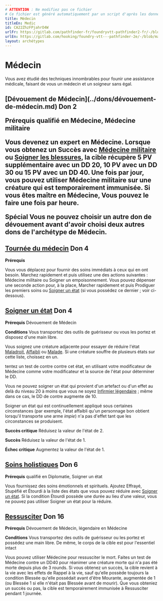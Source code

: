 ```yaml
---
# ATTENTION : Ne modifiez pas ce fichier
# Ce fichier est généré automatiquement par un script d'après les données du module Foundry VTT officiel et de sa traduction
title: Médecin
titleEn: Medic
id: CA22ZhzFPjahrO4W
urlFr: https://gitlab.com/pathfinder-fr/foundryvtt-pathfinder2-fr/-/blob/master/data/archetypes/CA22ZhzFPjahrO4W.htm
urlEn: https://gitlab.com/hooking/foundry-vtt---pathfinder-2e/-/blob/master/packs/data/archetypes.db/medic.json
layout: archétypes
---
```

# Médecin

Vous avez étudié des techniques innombrables pour founir une assistance médicale, faisant de vous un médecin et un soigneur sans égal.

<h2 style="text-align: left;">[Dévouement de Médecin](../dons/dévouement-de-médecin.md) Don 2

**Prérequis** qualifié en Médecine, Médecine militaire

Vous devenez un expert en Médecine. Lorsque vous obtenez un Succès avec [Médecine militaire](../dons/médecine-militaire.md) ou [Soigner les blessures](../actions/soigner-les-blessures.md), la cible récupère 5 PV supplémentaire avec un DD 20, 10 PV avec un DD 30 ou 15 PV avec un DD 40. Une fois par jour, vous pouvez utiliser Médecine militaire sur une créature qui est temporairement immunisée. Si vous êtes maître en Médecine, Vous pouvez le faire une fois par heure.

**Spécial** Vous ne pouvez choisir un autre don de dévouement avant d'avoir choisi deux autres dons de l'archétype de Médecin.

## [Tournée du médecin](../dons/tournée-du-médecin.md) Don 4

**Prérequis** 

Vous vous déplacez pour fournir des soins immédiats à ceux qui en ont besoin. <a class="entity-link" data-pack="pf2e.actionspf2e" data-id="Bcxarzksqt9ezrs6" draggable="true">Marchez rapidement</a> et puis utilisez une des actions suivantes : <a class="entity-link" data-pack="pf2e.feats-srd" data-id="wYerMk6F1RZb0Fwt" draggable="true">Médecine militaire</a> ou <a class="entity-link" data-pack="pf2e.actionspf2e" data-id="KjoCEEmPGTeFE4hh" draggable="true">Soigner un empoisonnement</a>. Vous pouvez dépenser une seconde action pour, à la place, Marcher rapidement et puis <a class="entity-link" data-pack="pf2e.actionspf2e" data-id="MHLuKy4nQO2Z4Am1" draggable="true">Prodiguer les premiers soins</a> ou [Soigner un état](../dons/soigner-un-état.md) (si vous possédez ce dernier ; voir ci-dessous).

## [Soigner un état](../dons/soigner-un-état.md) Don 4

**Prérequis** Dévouement de Médecin

**Conditions** Vous transportez des outils de guérisseur ou vous les portez et disposez d'une main libre.

Vous soignez une créature adjacente pour essayer de réduire l'état [Maladroit](../conditions/maladroit.md), [Affaibli](../conditions/affaibli.md) ou [Malade](../conditions/malade.md). Si une créature souffre de plusieurs états sur cette liste, choissez en un.

tentez un test de contre contre cet état, en utilisant votre modificateur de Médecine comme votre modificateur et la source de l'état pour déterminer le DD.

Vous ne pouvez soigner un état qui provient d'un artefact ou d'un effet au delà du niveau 20 à moins que vous ne soyez [Infirmier légendaire](../dons/infirmier-légendaire.md) ; même dans ce cas, le DD de contre augmente de 10.

Soigner un état qui est continuellement appliqué sous certaines circonstances (par exemple, l'état affaibli qu'un personnage bon obtient lorsqu'il transporte une arme *impie*) n'a pas d'effet tant que les circonstances se produisent.

**Succès critique** Réduisez la valeur de l'état de 2.

**Succès** Réduisez la valeur de l'état de 1.

**Échec critique** Augmentez la valeur de l'état de 1.

## [Soins holistiques](../dons/soins-holistiques.md) Don 6

**Prérequis** qualifié en Diplomatie, Soigner un état

Vous fournissez des soins émotionnels et spirituels. Ajoutez <a class="entity-link" data-pack="pf2e.conditionitems" data-id="TBSHQspnbcqxsmjL" draggable="true"><i class="fas fa-book-open"></i>Effrayé</a>, <a class="entity-link" data-pack="pf2e.conditionitems" data-id="e1XGnhKNSQIm5IXg" draggable="true"><i class="fas fa-book-open"></i>Stupéfié</a> et <a class="entity-link" data-pack="pf2e.conditionitems" data-id="dfCMdR4wnpbYNTix" draggable="true"><i class="fas fa-book-open"></i>Étourdi</a> à la liste des états que vous pouvez réduire avec [Soigner un état](../dons/soigner-un-état.md). Si la condition Étourdi possède une durée au lieu d'une valeur, vous ne pouvez pas utiliser Soigner un état pour la réduire.

## [Ressusciter](../dons/ressusciter.md) Don 16

**Prérequis** Dévouement de Médecin, légendaire en Médecine

**Conditions** Vous transportez des outils de guérisseur ou les portez et possédez une main libre. De même, le corps de la cible est pour l'essentiel intact

Vous pouvez utiliser Médecine pour ressusciter le mort. Faites un test de Médecine contre un DD40 pour réanimer une créature morte qui n'a pas été morte depuis plus de 3 rounds. Si vous obtenez un succès, la cible revient à la vie avec les effets de <a class="entity-link" data-pack="pf2e.spells-srd" data-id="IkGYwHRLhkuoGReG" draggable="true">Rappel à la vie</a>, sauf qu'elle possède toujours la condition <a class="entity-link" data-pack="pf2e.conditionitems" data-id="Yl48xTdMh3aeQYL2" draggable="true"><i class="fas fa-book-open"></i>Blessée</a> qu'elle possédait avant d'être <a class="entity-link" data-pack="pf2e.conditionitems" data-id="yZRUzMqrMmfLu0V1" draggable="true"><i class="fas fa-book-open"></i>Mourante</a>, augmentée de 1 (ou Blessée 1 si elle n'était pas Blessée avant de mourir). Que vous obteniez un succès ou pas, la cible est temporairement immunisée à Ressusciter pendant 1 journée.
